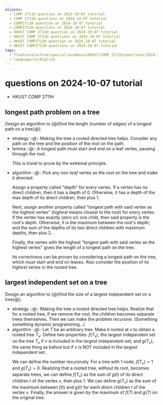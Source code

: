 ```yaml
---
aliases:
  - COMP 2711H question on 2024-10-07 tutorial
  - COMP 2711H questions on 2024-10-07 tutorial
  - COMP2711H question on 2024-10-07 tutorial
  - COMP2711H questions on 2024-10-07 tutorial
  - HKUST COMP 2711H question on 2024-10-07 tutorial
  - HKUST COMP 2711H questions on 2024-10-07 tutorial
  - HKUST COMP2711H question on 2024-10-07 tutorial
  - HKUST COMP2711H questions on 2024-10-07 tutorial
tags:
  - flashcard/active/special/academia/HKUST/COMP_2711H/questions/2024-10-07/tutorial
  - language/in/English
---
```


# questions on 2024-10-07 tutorial

- HKUST COMP 2711H

## longest path problem on a tree

Design an algorithm to {@{find the length (number of edges) of a longest path on a tree}@}. <!--SR:!2025-12-02,316,330-->

- strategy ::@:: Making the tree a rooted directed tree helps. Consider any path on the tree and the position of the root on the path. <!--SR:!2025-04-21,132,290!2025-08-26,218,310-->
- lemma ::@:: A longest path must start and end on a leaf vertex, passing through the root. <p> This is trivial to prove by the extremal principle. <!--SR:!2025-07-03,193,310!2025-11-29,313,330-->
- algorithm ::@:: Pick any _non-leaf_ vertex as the root on the tree and make it directed. <p> Assign a property called "depth" for every vertex. If a vertex has no direct children, then it has a depth of 0. Otherwise, it has a depth of the max depth of its direct children, then plus 1. <p> Next, assign another property called "longest path with said vertex as the _highest_ vertex" (_highest_ means closest to the root) for every vertex. If the vertex has exactly (zero or) one child, then said property is the root's depth. Otherwise, it is the maximum between the root's depth; and the sum of the depths of its two direct children with maximum depths, then plus 2. <p> Finally, the vertex with the highest "longest path with said vertex as the highest vertex" gives the length of a longest path on the tree. <p> Its correctness can be proven by considering a longest path on the tree, which must start and end on leaves. Also consider the position of its _highest_ vertex in the rooted tree. <!--SR:!2025-02-15,70,270!2025-04-17,111,250-->

## largest independent set on a tree

Design an algorithm to {@{find the size of a largest independent set on a tree}@}. <!--SR:!2025-12-01,315,330-->

- strategy ::@:: Making the tree a rooted directed tree helps. Realize that for a rooted tree, if we remove the root, the children becomes separate trees themselves. Then we can make the problem recursive. (Something something dynamic programming...) <!--SR:!2025-09-04,227,310!2025-11-30,314,330-->
- algorithm ::@:: Let _T_ be an arbitrary tree. Make it rooted at _v_ to obtain a rooted tree _T_<sub>_v_</sub>. Define two properties: $f(T_v)$, the largest independent set on the tree _T_<sub>_v_</sub> if _v_ is included in the largest independent set; and $g(T_v)$, the same thing as before but if _v_ is NOT included in the largest independent set. <p> We can define the number recursively. For a tree with 1 node, $f(T_v) = 1$ and $g(T_v) = 0$. Realizing that a rooted tree, without its root, becomes separate trees, we can define $f(T_v)$ as the sum of $g(t)$ of its direct children $t$ of the vertex _v_, then plus 1. We can define $g(T_v)$ as the sum of the maximum between $f(t)$ and $g(t)$ for each direct children _t_ of the vertex _v_. Finally, the answer is given by the maximum of $f(T)$ and $g(T)$ on the original tree. <!--SR:!2025-08-27,219,310!2025-10-11,240,290-->

